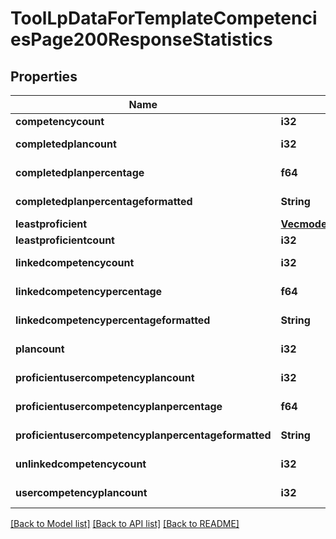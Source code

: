 # ToolLpDataForTemplateCompetenciesPage200ResponseStatistics

## Properties

Name | Type | Description | Notes
------------ | ------------- | ------------- | -------------
**competencycount** | **i32** | competencycount | 
**completedplancount** | **i32** | completedplancount | [default to null]
**completedplanpercentage** | **f64** | completedplanpercentage | [default to null]
**completedplanpercentageformatted** | **String** | completedplanpercentageformatted | [default to null]
**leastproficient** | [**Vec<models::CoreCompetencyReadUserEvidence200ResponseCompetenciesInner>**](core_competency_read_user_evidence_200_response_competencies_inner.md) |  | 
**leastproficientcount** | **i32** | leastproficientcount | 
**linkedcompetencycount** | **i32** | linkedcompetencycount | [default to null]
**linkedcompetencypercentage** | **f64** | linkedcompetencypercentage | [default to null]
**linkedcompetencypercentageformatted** | **String** | linkedcompetencypercentageformatted | [default to null]
**plancount** | **i32** | plancount | [default to null]
**proficientusercompetencyplancount** | **i32** | proficientusercompetencyplancount | [default to null]
**proficientusercompetencyplanpercentage** | **f64** | proficientusercompetencyplanpercentage | [default to null]
**proficientusercompetencyplanpercentageformatted** | **String** | proficientusercompetencyplanpercentageformatted | [default to null]
**unlinkedcompetencycount** | **i32** | unlinkedcompetencycount | [default to null]
**usercompetencyplancount** | **i32** | usercompetencyplancount | [default to null]

[[Back to Model list]](../README.md#documentation-for-models) [[Back to API list]](../README.md#documentation-for-api-endpoints) [[Back to README]](../README.md)


